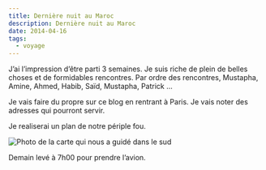 ```yaml
---
title: Dernière nuit au Maroc
description: Dernière nuit au Maroc
date: 2014-04-16
tags:
  - voyage
---
```


J’ai l’impression d’être parti 3 semaines. Je suis riche de plein de belles choses et de formidables rencontres. Par ordre des rencontres, Mustapha, Amine, Ahmed, Habib, Saïd, Mustapha, Patrick ...

Je vais faire du propre sur ce blog en rentrant à Paris. Je vais noter des adresses qui pourront servir.

Je realiserai un plan de notre périple fou.

![Photo de la carte qui nous a guidé dans le sud](/img/img_20140415_230152-r270.jpg "Photo de la carte qui nous a guidé dans le sud")

Demain levé à 7h00 pour prendre l’avion.
